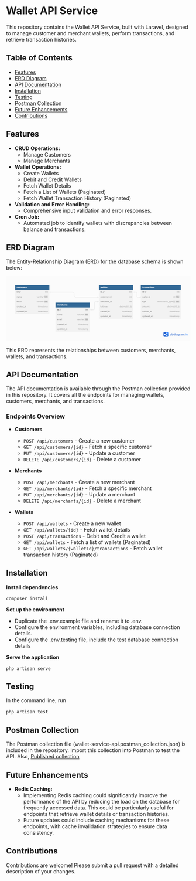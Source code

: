 # Wallet API Service

This repository contains the Wallet API Service, built with Laravel, designed to manage customer and merchant wallets, perform transactions, and retrieve transaction histories.

## Table of Contents

- [Features](#features)
- [ERD Diagram](#erd-diagram)
- [API Documentation](#api-documentation)
- [Installation](#installation)
- [Testing](#testing)
- [Postman Collection](#postman-collection)
- [Future Enhancements](#future-enhancements)
- [Contributions](#Contributions)

## Features

- **CRUD Operations:**
  - Manage Customers
  - Manage Merchants
- **Wallet Operations:**
  - Create Wallets
  - Debit and Credit Wallets
  - Fetch Wallet Details
  - Fetch a List of Wallets (Paginated)
  - Fetch Wallet Transaction History (Paginated)
- **Validation and Error Handling:**
  - Comprehensive input validation and error responses.
- **Cron Job:**
  - Automated job to identify wallets with discrepancies between balance and transactions.
  
## ERD Diagram

The Entity-Relationship Diagram (ERD) for the database schema is shown below:

![ERD Diagram](./wallet-api-ERD.png)

This ERD represents the relationships between customers, merchants, wallets, and transactions.

## API Documentation

The API documentation is available through the Postman collection provided in this repository. It covers all the endpoints for managing wallets, customers, merchants, and transactions.

### Endpoints Overview

- **Customers**
  - `POST /api/customers` - Create a new customer
  - `GET /api/customers/{id}` - Fetch a specific customer
  - `PUT /api/customers/{id}` - Update a customer
  - `DELETE /api/customers/{id}` - Delete a customer

- **Merchants**
  - `POST /api/merchants` - Create a new merchant
  - `GET /api/merchants/{id}` - Fetch a specific merchant
  - `PUT /api/merchants/{id}` - Update a merchant
  - `DELETE /api/merchants/{id}` - Delete a merchant

- **Wallets**
  - `POST /api/wallets` - Create a new wallet
  - `GET /api/wallets/{id}` - Fetch wallet details
  - `POST /api/transactions` - Debit and Credit a wallet
  - `GET /api/wallets` - Fetch a list of wallets (Paginated)
  - `GET /api/wallets/{walletId}/transactions` - Fetch wallet transaction history (Paginated)

## Installation

**Install dependencies**
```
composer install
```

**Set up the environment**
- Duplicate the .env.example file and rename it to .env.
- Configure the environment variables, including database connection details.
- Configure the .env.testing file, include the test database connection details

**Serve the application**
```
php artisan serve
```

## Testing

In the command line, run
```
php artisan test
```

## Postman Collection

The Postman collection file (wallet-service-api.postman_collection.json) is included in the repository. Import this collection into Postman to test the API.
Also, [Published collection](https://documenter.getpostman.com/view/37584024/2sA3s3HrVR)

## Future Enhancements

- **Redis Caching:**
  - Implementing Redis caching could significantly improve the performance of the API by reducing the load on the database for frequently accessed data. This could be particularly useful for endpoints that retrieve wallet details or transaction histories.
  - Future updates could include caching mechanisms for these endpoints, with cache invalidation strategies to ensure data consistency.

## Contributions

Contributions are welcome! Please submit a pull request with a detailed description of your changes.
